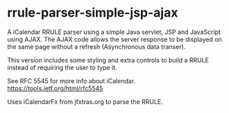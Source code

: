 # rrule-parser-simple-jsp-ajax

A iCalendar RRULE parser using a simple Java servlet, JSP and JavaScript using AJAX.  The AJAX code allows the server response to be displayed on the same page without a refresh (Asynchronous data transer).

This version includes some styling and extra controls to build a RRULE instead of requiring the user to type it.

See RFC 5545 for more info about iCalendar.
https://tools.ietf.org/html/rfc5545

Uses iCalendarFx from jfxtras.org to parse the RRULE.

